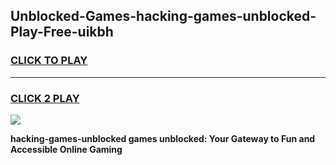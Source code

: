 
## Unblocked-Games-hacking-games-unblocked-Play-Free-uikbh
<h3>
<a href="https://premium76.site?title=hacking-games-unblocked&ref=21A">CLICK TO PLAY</a></h3>
<hr>

<h3>
<a href="https://premium76.site?title=hacking-games-unblocked&ref=21A">CLICK 2 PLAY</a>
  
</h3>

<a href="https://premium76.site?title=hacking-games-unblocked&ref=21A"><img src="https://clearcache.store/games.png"></a>


**hacking-games-unblocked games unblocked: Your Gateway to Fun and Accessible Online Gaming**
